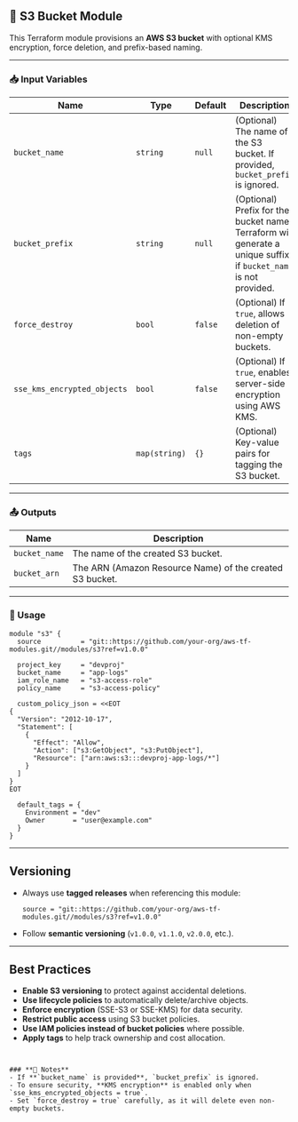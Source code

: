 ## **📌 S3 Bucket Module**
This Terraform module provisions an **AWS S3 bucket** with optional KMS encryption, force deletion, and prefix-based naming.

---

### **📥 Input Variables**
| Name                        | Type          | Default | Description                                                                                                      |
|-----------------------------|---------------|---------|------------------------------------------------------------------------------------------------------------------|
| `bucket_name`               | `string`      | `null`  | (Optional) The name of the S3 bucket. If provided, `bucket_prefix` is ignored.                                   |
| `bucket_prefix`             | `string`      | `null`  | (Optional) Prefix for the bucket name. Terraform will generate a unique suffix if `bucket_name` is not provided. |
| `force_destroy`             | `bool`        | `false` | (Optional) If `true`, allows deletion of non-empty buckets.                                                      |
| `sse_kms_encrypted_objects` | `bool`        | `false` | (Optional) If `true`, enables server-side encryption using AWS KMS.                                              |
| `tags`                      | `map(string)` | `{}`    | (Optional) Key-value pairs for tagging the S3 bucket.                                                            |

---

### **📤 Outputs**
| Name          | Description                                              |
|---------------|----------------------------------------------------------|
| `bucket_name` | The name of the created S3 bucket.                       |
| `bucket_arn`  | The ARN (Amazon Resource Name) of the created S3 bucket. |

---

### **🚀 Usage**
```hcl
module "s3" {
  source          = "git::https://github.com/your-org/aws-tf-modules.git//modules/s3?ref=v1.0.0"
  
  project_key     = "devproj"
  bucket_name     = "app-logs"
  iam_role_name   = "s3-access-role"
  policy_name     = "s3-access-policy"

  custom_policy_json = <<EOT
{
  "Version": "2012-10-17",
  "Statement": [
    {
      "Effect": "Allow",
      "Action": ["s3:GetObject", "s3:PutObject"],
      "Resource": ["arn:aws:s3:::devproj-app-logs/*"]
    }
  ]
}
EOT

  default_tags = {
    Environment = "dev"
    Owner       = "user@example.com"
  }
}
```

---



## **Versioning**
- Always use **tagged releases** when referencing this module:
  ```hcl
  source = "git::https://github.com/your-org/aws-tf-modules.git//modules/s3?ref=v1.0.0"
  ```
- Follow **semantic versioning** (`v1.0.0`, `v1.1.0`, `v2.0.0`, etc.).

---

## **Best Practices**
- **Enable S3 versioning** to protect against accidental deletions.
- **Use lifecycle policies** to automatically delete/archive objects.
- **Enforce encryption** (SSE-S3 or SSE-KMS) for data security.
- **Restrict public access** using S3 bucket policies.
- **Use IAM policies instead of bucket policies** where possible.
- **Apply tags** to help track ownership and cost allocation.
```


### **📖 Notes**
- If **`bucket_name` is provided**, `bucket_prefix` is ignored.
- To ensure security, **KMS encryption** is enabled only when `sse_kms_encrypted_objects = true`.
- Set `force_destroy = true` carefully, as it will delete even non-empty buckets.